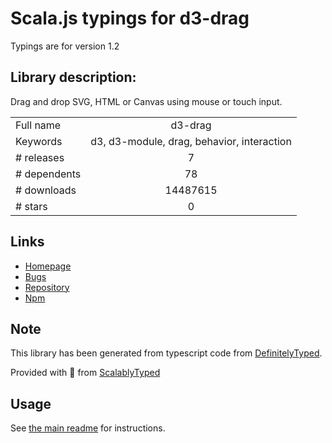 
# Scala.js typings for d3-drag

Typings are for version 1.2

## Library description:
Drag and drop SVG, HTML or Canvas using mouse or touch input.

|                    |                 |
| ------------------ | :-------------: |
| Full name          | d3-drag |
| Keywords           | d3, d3-module, drag, behavior, interaction |
| # releases         | 7 |
| # dependents       | 78 |
| # downloads        | 14487615 |
| # stars            | 0 |

## Links
- [Homepage](https://d3js.org/d3-drag/)
- [Bugs](https://github.com/d3/d3-drag/issues)
- [Repository](https://github.com/d3/d3-drag)
- [Npm](https://www.npmjs.com/package/d3-drag)
    


## Note
This library has been generated from typescript code from [DefinitelyTyped](https://definitelytyped.org).

Provided with :purple_heart: from [ScalablyTyped](https://github.com/oyvindberg/ScalablyTyped)

## Usage
See [the main readme](../../readme.md) for instructions.



